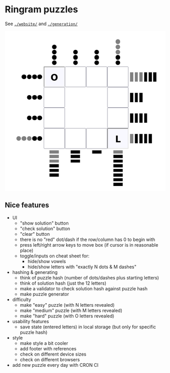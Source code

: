 # Ringram puzzles

See [`./website/`](./website/) and [`./generation/`](./generation/)

![Image of ringram puzzle, showing a grid of characters, surrounded in dots and dashes](images/ringram.png)

## Nice features

- UI
  - "show solution" button
  - "check solution" button
  - "clear" button
  - there is no "red" dot/dash if the row/column has 0 to begin with
  - press left/right arrow keys to move box (if cursor is in reasonable place)
  - toggle/inputs on cheat sheet for:
    - hide/show vowels
    - hide/show letters with "exactly N dots & M dashes"
- hashing & generating
  - think of puzzle hash (number of dots/dashes plus starting letters)
  - think of solution hash (just the 12 letters)
  - make a validator to check solution hash against puzzle hash
  - make puzzle generator
- difficulty
  - make "easy" puzzle (with N letters revealed)
  - make "medium" puzzle (with M letters revealed)
  - make "hard" puzzle (with O letters revealed)
- usability features
  - save state (entered letters) in local storage (but only for specific puzzle hash)
- style
  - make style a bit cooler
  - add footer with references
  - check on different device sizes
  - check on different browsers
- add new puzzle every day with CRON CI
